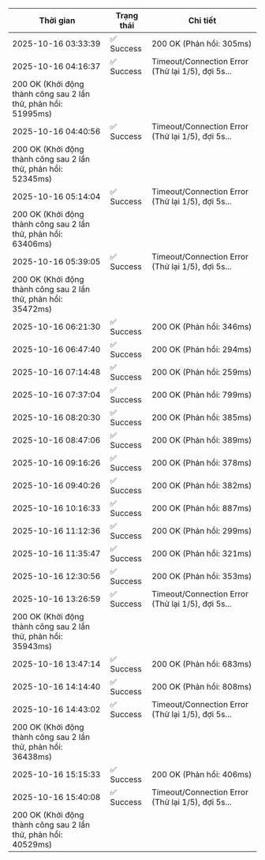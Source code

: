 | Thời gian | Trạng thái | Chi tiết |
|---|---|---|
| 2025-10-16 03:33:39 | ✅ Success | 200 OK (Phản hồi: 305ms) |
| 2025-10-16 04:16:37 | ✅ Success | Timeout/Connection Error (Thử lại 1/5), đợi 5s...
200 OK (Khởi động thành công sau 2 lần thử, phản hồi: 51995ms) |
| 2025-10-16 04:40:56 | ✅ Success | Timeout/Connection Error (Thử lại 1/5), đợi 5s...
200 OK (Khởi động thành công sau 2 lần thử, phản hồi: 52345ms) |
| 2025-10-16 05:14:04 | ✅ Success | Timeout/Connection Error (Thử lại 1/5), đợi 5s...
200 OK (Khởi động thành công sau 2 lần thử, phản hồi: 63406ms) |
| 2025-10-16 05:39:05 | ✅ Success | Timeout/Connection Error (Thử lại 1/5), đợi 5s...
200 OK (Khởi động thành công sau 2 lần thử, phản hồi: 35472ms) |
| 2025-10-16 06:21:30 | ✅ Success | 200 OK (Phản hồi: 346ms) |
| 2025-10-16 06:47:40 | ✅ Success | 200 OK (Phản hồi: 294ms) |
| 2025-10-16 07:14:48 | ✅ Success | 200 OK (Phản hồi: 259ms) |
| 2025-10-16 07:37:04 | ✅ Success | 200 OK (Phản hồi: 799ms) |
| 2025-10-16 08:20:30 | ✅ Success | 200 OK (Phản hồi: 385ms) |
| 2025-10-16 08:47:06 | ✅ Success | 200 OK (Phản hồi: 389ms) |
| 2025-10-16 09:16:26 | ✅ Success | 200 OK (Phản hồi: 378ms) |
| 2025-10-16 09:40:26 | ✅ Success | 200 OK (Phản hồi: 382ms) |
| 2025-10-16 10:16:33 | ✅ Success | 200 OK (Phản hồi: 887ms) |
| 2025-10-16 11:12:36 | ✅ Success | 200 OK (Phản hồi: 299ms) |
| 2025-10-16 11:35:47 | ✅ Success | 200 OK (Phản hồi: 321ms) |
| 2025-10-16 12:30:56 | ✅ Success | 200 OK (Phản hồi: 353ms) |
| 2025-10-16 13:26:59 | ✅ Success | Timeout/Connection Error (Thử lại 1/5), đợi 5s...
200 OK (Khởi động thành công sau 2 lần thử, phản hồi: 35943ms) |
| 2025-10-16 13:47:14 | ✅ Success | 200 OK (Phản hồi: 683ms) |
| 2025-10-16 14:14:40 | ✅ Success | 200 OK (Phản hồi: 808ms) |
| 2025-10-16 14:43:02 | ✅ Success | Timeout/Connection Error (Thử lại 1/5), đợi 5s...
200 OK (Khởi động thành công sau 2 lần thử, phản hồi: 36438ms) |
| 2025-10-16 15:15:33 | ✅ Success | 200 OK (Phản hồi: 406ms) |
| 2025-10-16 15:40:08 | ✅ Success | Timeout/Connection Error (Thử lại 1/5), đợi 5s...
200 OK (Khởi động thành công sau 2 lần thử, phản hồi: 40529ms) |
